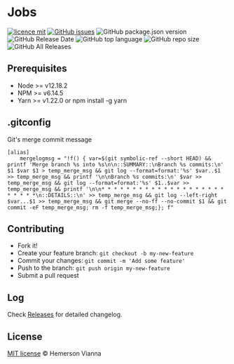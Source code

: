 # Jobs

[![licence mit](https://img.shields.io/badge/license-MIT-blue.svg?style=flat-square)](http://hemersonvianna.mit-license.org/)
[![GitHub issues](https://img.shields.io/github/issues/nerdcalistenico/jobs.svg)](https://github.com/nerdcalistenico/jobs/issues)
![GitHub package.json version](https://img.shields.io/github/package-json/v/nerdcalistenico/jobs.svg)
![GitHub Release Date](https://img.shields.io/github/release-date/nerdcalistenico/jobs.svg)
![GitHub top language](https://img.shields.io/github/languages/top/nerdcalistenico/jobs.svg)
![GitHub repo size](https://img.shields.io/github/repo-size/nerdcalistenico/jobs.svg)
![GitHub All Releases](https://img.shields.io/github/downloads/nerdcalistenico/jobs/total.svg)


## Prerequisites
- Node >= v12.18.2
- NPM >= v6.14.5
- Yarn >= v1.22.0 or npm install -g yarn

## .gitconfig

Git's merge commit message

```
[alias]
    mergelogmsg = "!f() { var=$(git symbolic-ref --short HEAD) && printf 'Merge branch %s into %s\n\n::SUMMARY::\nBranch %s commits:\n' $1 $var $1 > temp_merge_msg && git log --format=format:'%s' $var..$1 >> temp_merge_msg && printf '\n\nBranch %s commits:\n' $var >> temp_merge_msg && git log --format=format:'%s' $1..$var >> temp_merge_msg && printf '\n\n* * * * * * * * * * * * * * * * * * * * * * * * *\n::DETAILS::\n' >> temp_merge_msg && git log --left-right $var...$1 >> temp_merge_msg && git merge --no-ff --no-commit $1 && git commit -eF temp_merge_msg; rm -f temp_merge_msg;}; f"
```

## Contributing

- Fork it!
- Create your feature branch: `git checkout -b my-new-feature`
- Commit your changes: `git commit -m 'Add some feature'`
- Push to the branch: `git push origin my-new-feature`
- Submit a pull request

## Log

Check [Releases](https://github.com/nerdcalistenico/jobs/releases) for detailed changelog.

## License

[MIT license](http://hemersonvianna.mit-license.org/) © Hemerson Vianna
